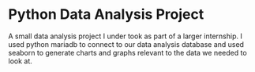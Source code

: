 # Python Data Analysis Project

A small data analysis project I under took as part of a larger internship. I used python mariadb to connect to our data analysis database and used seaborn to generate charts and graphs relevant to the data we needed to look at.
